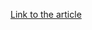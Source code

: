 [Link to the article](https://securityaffairs.com/172890/apt/china-linked-apt-mirrorface-targets-japan.html)
